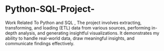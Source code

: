 # Python-SQL-Project-
Work Related To Python and SQL , The project involves extracting, transforming, and loading (ETL) data from various sources, performing in-depth analysis, and generating insightful visualizations. It demonstrates my ability to handle real-world data, draw meaningful insights, and communicate findings effectively.
